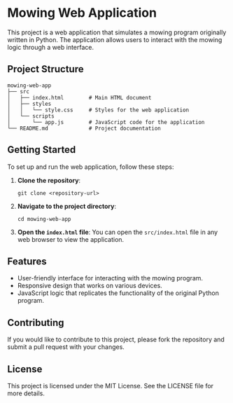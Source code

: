 # Mowing Web Application

This project is a web application that simulates a mowing program originally written in Python. The application allows users to interact with the mowing logic through a web interface.

## Project Structure

```
mowing-web-app
├── src
│   ├── index.html        # Main HTML document
│   ├── styles
│   │   └── style.css     # Styles for the web application
│   └── scripts
│       └── app.js        # JavaScript code for the application
└── README.md             # Project documentation
```

## Getting Started

To set up and run the web application, follow these steps:

1. **Clone the repository**:
   ```
   git clone <repository-url>
   ```

2. **Navigate to the project directory**:
   ```
   cd mowing-web-app
   ```

3. **Open the `index.html` file**:
   You can open the `src/index.html` file in any web browser to view the application.

## Features

- User-friendly interface for interacting with the mowing program.
- Responsive design that works on various devices.
- JavaScript logic that replicates the functionality of the original Python program.

## Contributing

If you would like to contribute to this project, please fork the repository and submit a pull request with your changes.

## License

This project is licensed under the MIT License. See the LICENSE file for more details.